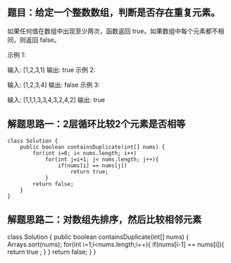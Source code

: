 题目：给定一个整数数组，判断是否存在重复元素。
---
如果任何值在数组中出现至少两次，函数返回 true。如果数组中每个元素都不相同，则返回 false。

示例 1:

输入: [1,2,3,1]
输出: true
示例 2:

输入: [1,2,3,4]
输出: false
示例 3:

输入: [1,1,1,3,3,4,3,2,4,2]
输出: true


解题思路一：2层循环比较2个元素是否相等
---
```
class Solution {
    public boolean containsDuplicate(int[] nums) {
        for(int i=0; i< nums.length; i++)
            for(int j=i+1; j< nums.length; j++){
                if(nums[i] == nums[j])
                    return true;
            }        
        return false;
    }
}
```
解题思路二：对数组先排序，然后比较相邻元素
---
class Solution {
    public boolean containsDuplicate(int[] nums) {
        Arrays.sort(nums);
        for(int i=1;i<nums.length;i++){
            if(nums[i-1] == nums[i]){
                return true ;
            }
        }
        return false;
    }
}
